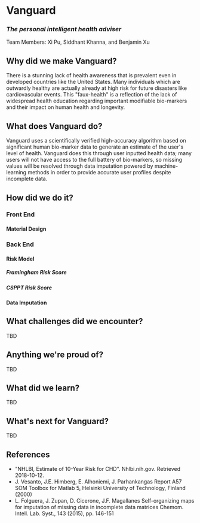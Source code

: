 Vanguard
===
### *The personal intelligent health adviser*
Team Members: Xi Pu, Siddhant Khanna, and Benjamin Xu
## Why did we make Vanguard?
There is a stunning lack of health awareness that is prevalent even in developed countries like the United States. Many individuals which are outwardly healthy are actually already at high risk for future disasters like cardiovascular events. This "faux-health" is a reflection of the lack of widespread health education regarding important modifiable bio-markers and their impact on human health and longevity.
## What does Vanguard do?
Vanguard uses a scientifically verified high-accuracy algorithm based on significant human bio-marker data to generate an estimate of the user's level of health. Vanguard does this through user inputted health data; many users will not have access to the full battery of bio-markers, so missing values will be resolved through data imputation powered by machine-learning methods in order to provide accurate user profiles despite incomplete data.
## How did we do it?
### Front End
#### Material Design
### Back End
#### Risk Model
##### Framingham Risk Score
##### CSPPT Risk Score
#### Data Imputation
## What challenges did we encounter?
TBD
## Anything we're proud of?
TBD
## What did we learn?
TBD
## What's next for Vanguard?
TBD
## References
*  "NHLBI, Estimate of 10-Year Risk for CHD". Nhlbi.nih.gov. Retrieved 2018-10-12.
* J. Vesanto, J.E. Himberg, E. Alhoniemi, J. Parhankangas
Report A57
SOM Toolbox for Matlab 5, Helsinki University of Technology, Finland (2000)
* L. Folguera, J. Zupan, D. Cicerone, J.F. Magallanes
Self-organizing maps for imputation of missing data in incomplete data matrices
Chemom. Intell. Lab. Syst., 143 (2015), pp. 146-151
